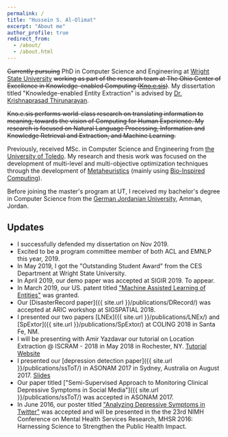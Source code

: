 ```yaml
---
permalink: /
title: "Hussein S. Al-Olimat"
excerpt: "About me"
author_profile: true
redirect_from:
  - /about/
  - /about.html
---
```


~~Currently pursuing~~ PhD in Computer Science and Engineering at [Wright State University](http://www.wright.edu/) ~~working as part of the research team at The Ohio Center of Excellence in Knowledge-enabled Computing ([Kno.e.sis](http://www.knoesis.org/))~~. My dissertation titled "Knowledge-enabled Entity Extraction" is advised by [Dr. Krishnaprasad Thirunarayan](http://knoesis.wright.edu/tkprasad/).

~~Kno.e.sis performs world-class research on translating information to meaning, towards the vision of Computing for Human Experience. My research is focused on Natural Language Processing, Information and Knowledge Retrieval and Extraction, and Machine Learning.~~

Previously, received MSc. in Computer Science and Engineering from [the University of Toledo](http://knoesis.wright.edu/tkprasad/). My research and thesis work was focused on the development of multi-level and multi-objective optimization techniques through the development of [Metaheuristics](https://en.wikipedia.org/wiki/Metaheuristic) (mainly using [Bio-Inspired Computing](https://en.wikipedia.org/wiki/Metaheuristic)).

Before joining the master's program at UT, I received my bachelor's degree in Computer Science from the [German Jordanian University](https://www.gju.edu.jo), Amman, Jordan.

## Updates

* I successfully defended my dissertation on Nov 2019.
* Excited to be a program committee member of both ACL and EMNLP this year, 2019.
* In May 2019, I got the "Outstanding Student Award" from the CES Department at Wright State University.
* In April 2019, our demo paper was accepted at SIGIR 2019. To appear.
* In March 2019, our US. patent titled ["Machine Assisted Learning of Entities"](https://patents.google.com/patent/US10242320B1/en) was granted.
* Our [DisasterRecord paper]({{ site.url }}/publications/DRecord/) was accepted at ARIC workshop at SIGSPATIAL 2018.
* I presented our two papers [LNEx]({{ site.url }}/publications/LNEx/) and [SpExtor]({{ site.url }}/publications/SpExtor/) at COLING 2018 in Santa Fe, NM.
* I will be presenting with Amir Yazdavar our tutorial on Location Extraction @ ISCRAM - 2018 in May 2018 in Rochester, NY. [Tutorial Website](https://hussein.space/geotutorial/)
* I presented our [depression detection paper]({{ site.url }}/publications/ssToT/) in ASONAM 2017 in Sydney, Australia on August 2017. [Slides](https://www.slideshare.net/knoesis/semisupervised-approach-to-monitoring-clinical-depressive-symptoms-in-social-media)
* Our paper titled ["Semi-Supervised Approach to Monitoring Clinical Depressive Symptoms in Social Media"]({{ site.url }}/publications/ssToT/) was accepted in ASONAM 2017.
* In June 2016, our poster titled ["Analyzing Depressive Symptoms in Twitter"](https://corescholar.libraries.wright.edu/cgi/viewcontent.cgi?article=2501&context=knoesis) was accepted and will be presented in the the 23rd NIMH Conference on Mental Health Services Research, MHSR 2016: Harnessing Science to Strengthen the Public Health Impact.
